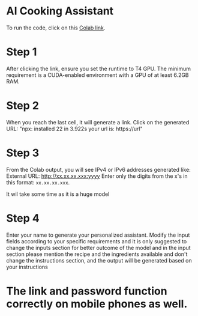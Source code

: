 # AI Cooking Assistant
To run the code, click on this [Colab link](https://colab.research.google.com/drive/1mzdewgIJ-I1WT6ACz8OtnTdf0I4FzgZU?usp=sharing).

# Step 1
After clicking the link, ensure you set the runtime to T4 GPU. The minimum requirement is a CUDA-enabled environment with a GPU of at least 6.2GB RAM.

# Step 2
When you reach the last cell, it will generate a link. Click on the generated URL:
"npx: installed 22 in 3.922s
your url is: https://url"

# Step 3
From the Colab output, you will see IPv4 or IPv6 addresses generated like:
External URL: http://xx.xx.xx.xxx:yyyy
Enter only the digits from the x's in this format: `xx.xx.xx.xxx`.

It wil take some time as it is a huge model

# Step 4
Enter your name to generate your personalized assistant. Modify the input fields according to your specific requirements and it is only suggested to change the inputs section for better outcome of the model and in the input section please mention the recipe and the ingredients available and don't change the instructions section, and the output will be generated based on your instructions

# The link and password function correctly on mobile phones as well.
